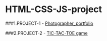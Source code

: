 # HTML-CSS-JS-project

###1.PROJECT-1 - <a href="https://saisumanthkumar.github.io/HTML-CSS-JS-project/photographer_portfolio/">Photographer_portfolio</a>

###2.PROJECT-2 - <a href="https://saisumanthkumar.github.io/HTML-CSS-JS-project/TIC-TACTOE/">TIC-TAC-TOE game</a>
